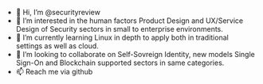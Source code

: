 - 👋 Hi, I’m @securityreview
- 👀 I’m interested in the human factors Product Design and UX/Service Design of Security sectors in small to enterprise environments.  
- 🌱 I’m currently learning Linux in depth to apply both in traditional settings as well as cloud. 
- 💞️ I’m looking to collaborate on Self-Sovreign Identity, new models Single Sign-On and Blockchain supported sectors in same categories.
- 📫 Reach me via github

<!---
securityreview/securityreview is a ✨ special ✨ repository because its `README.md` (this file) appears on your GitHub profile.
You can click the Preview link to take a look at your changes.
--->

